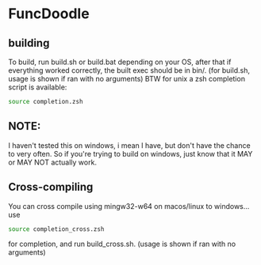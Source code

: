 # FuncDoodle

## building
To build, run build.sh or build.bat depending on your OS, after that if everything worked correctly, the built exec should be in bin/. (for build.sh, usage is shown if ran with no arguments)
BTW for unix a zsh completion script is available: 
```sh
source completion.zsh
```

## NOTE:
I haven't tested this on windows, i mean I have, but don't have the chance to very often.
So if you're trying to build on windows, just know that it MAY or MAY NOT actually work. 

## Cross-compiling
You can cross compile using mingw32-w64 on macos/linux to windows... 
use 
```sh
source completion_cross.zsh
```
for completion, and run build_cross.sh. (usage is shown if ran with no arguments)
